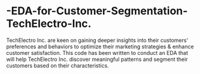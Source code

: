 # -EDA-for-Customer-Segmentation-TechElectro-Inc.
TechElectro Inc. are keen on gaining deeper insights into their customers' preferences and behaviors to optimize their marketing strategies &amp; enhance customer satisfaction. This code has been written to conduct an EDA that will help TechElectro Inc. discover meaningful patterns and segment their customers based on their characteristics.
